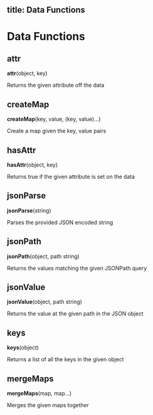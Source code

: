 ## title: Data Functions

# Data Functions

## attr

**attr**(object, key)

Returns the given attribute off the data

## createMap

**createMap**(key, value, (key, value)...)

Create a map given the key, value pairs

## hasAttr

**hasAttr**(object, key)

Returns true if the given attribute is set on the data

## jsonParse

**jsonParse**(string)

Parses the provided JSON encoded string

## jsonPath

**jsonPath**(object, path string)

Returns the values matching the given JSONPath query

## jsonValue

**jsonValue**(object, path string)

Returns the value at the given path in the JSON object

## keys

**keys**(object)

Returns a list of all the keys in the given object

## mergeMaps

**mergeMaps**(map, map...)

Merges the given maps together
